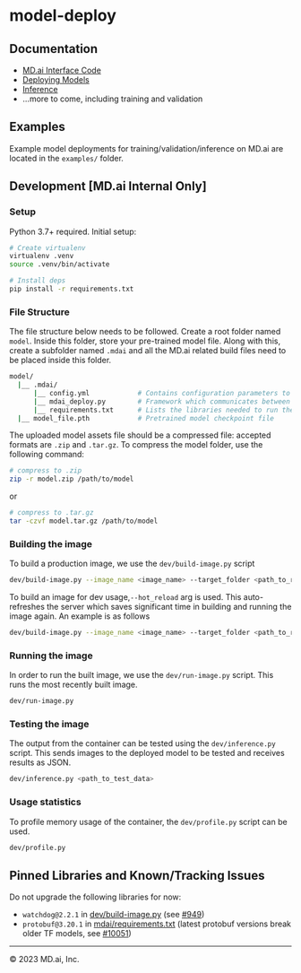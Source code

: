 # model-deploy

## Documentation

- [MD.ai Interface Code](https://docs.md.ai/models/interface-code/)
- [Deploying Models](https://docs.md.ai/models/deploy-models/)
- [Inference](https://docs.md.ai/models/inference/)
- ...more to come, including training and validation

## Examples

Example model deployments for training/validation/inference on MD.ai are located in the `examples/` folder.

## Development [MD.ai Internal Only]

### Setup

Python 3.7+ required. Initial setup:

```sh
# Create virtualenv
virtualenv .venv
source .venv/bin/activate

# Install deps
pip install -r requirements.txt
```

### File Structure

The file structure below needs to be followed. Create a root folder named `model`. Inside this folder, store your pre-trained model file. Along with this, create a subfolder named `.mdai` and all the MD.ai related build files need to be placed inside this folder.

```sh
model/
  |__ .mdai/
      |__ config.yml            # Contains configuration parameters to be used during build
      |__ mdai_deploy.py        # Framework which communicates between server and model
      |__ requirements.txt      # Lists the libraries needed to run the model
  |__ model_file.pth            # Pretrained model checkpoint file
```

The uploaded model assets file should be a compressed file: accepted formats are `.zip` and `.tar.gz`. To compress the model folder, use the following command:

```sh
# compress to .zip
zip -r model.zip /path/to/model
```

or

```sh
# compress to .tar.gz
tar -czvf model.tar.gz /path/to/model
```

### Building the image

To build a production image, we use the `dev/build-image.py` script

```sh
dev/build-image.py --image_name <image_name> --target_folder <path_to_root_folder>
```

To build an image for dev usage,`--hot_reload` arg is used. This auto-refreshes the server which saves significant time in building and running the image again. An example is as follows

```sh
dev/build-image.py --image_name <image_name> --target_folder <path_to_root_folder> --hot-reload
```

### Running the image

In order to run the built image, we use the `dev/run-image.py` script. This runs the most recently built image.

```sh
dev/run-image.py
```

### Testing the image

The output from the container can be tested using the `dev/inference.py` script. This sends images to the deployed model to be tested and receives results as JSON.

```sh
dev/inference.py <path_to_test_data>
```

### Usage statistics

To profile memory usage of the container, the `dev/profile.py` script can be used.

```sh
dev/profile.py
```

## Pinned Libraries and Known/Tracking Issues

Do not upgrade the following libraries for now:

- `watchdog@2.2.1` in [dev/build-image.py](dev/build-image.py#L114) (see [#949](https://github.com/gorakhargosh/watchdog/issues/949))
- `protobuf@3.20.1` in [mdai/requirements.txt](mdai/requirements.txt) (latest protobuf versions break older TF models, see [#10051](https://github.com/protocolbuffers/protobuf/issues/10051))

---

&copy; 2023 MD.ai, Inc.

